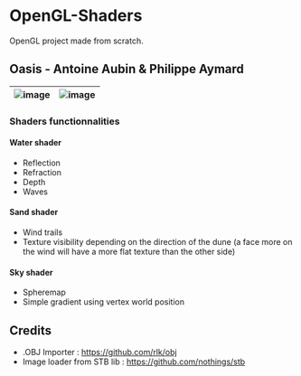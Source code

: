 # OpenGL-Shaders
OpenGL project made from scratch. 

## Oasis - Antoine Aubin & Philippe Aymard
![image](https://user-images.githubusercontent.com/47392735/187956801-1138bb75-aef6-4b73-a1b1-8063bd38966c.png) | ![image](https://user-images.githubusercontent.com/47392735/187957157-ac6c2727-6b40-492f-b19b-a13c62ad87d5.png)
:-------------------------:|:-------------------------:
### Shaders functionnalities
#### Water shader 
- Reflection
- Refraction 
- Depth 
- Waves 

#### Sand shader 
- Wind trails 
- Texture visibility depending on the direction of the dune (a face more on the wind will have a more flat texture than the other side)

#### Sky shader
- Spheremap
- Simple gradient using vertex world position

## Credits 
- .OBJ Importer : https://github.com/rlk/obj
- Image loader from STB lib : https://github.com/nothings/stb
